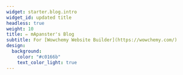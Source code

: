 ```yaml
---
widget: starter.blog.intro
widget_id: updated title
headless: true
weight: 10
title: ✏️ mApanster's Blog
subtitle: For [Wowchemy Website Builder](https://wowchemy.com/)
design:
  background:
    color: "#c0166b"
    text_color_light: true
---
```

